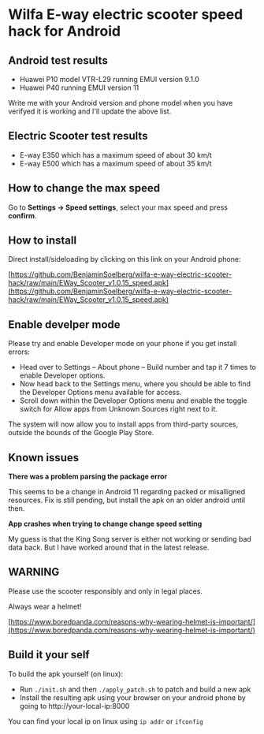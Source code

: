 # Wilfa E-way electric scooter speed hack for Android

## Android test results
* Huawei P10 model VTR-L29 running EMUI version 9.1.0
* Huawei P40 running EMUI version 11

Write me with your Android version and phone model when you have verifyed it is working and I'll update the above list.

## Electric Scooter test results

* E-way E350 which has a maximum speed of about 30 km/t
* E-way E500 which has a maximum speed of about 35 km/t

## How to change the max speed

Go to **Settings -> Speed settings**, select your max speed and press **confirm**.

## How to install

Direct install/sideloading by clicking on this link on your Android phone: 

[https://github.com/BenjaminSoelberg/wilfa-e-way-electric-scooter-hack/raw/main/EWay_Scooter_v1.0.15_speed.apk](https://github.com/BenjaminSoelberg/wilfa-e-way-electric-scooter-hack/raw/main/EWay_Scooter_v1.0.15_speed.apk)

## Enable develper mode

Please try and enable Developer mode on your phone if you get install errors:

* Head over to Settings – About phone – Build number and tap it 7 times to enable Developer options. 
* Now head back to the Settings menu, where you should be able to find the Developer Options menu available for access.
* Scroll down within the Developer Options menu and enable the toggle switch for Allow apps from Unknown Sources right next to it.

The system will now allow you to install apps from third-party sources, outside the bounds of the Google Play Store.

## Known issues

**There was a problem parsing the package error**

This seems to be a change in Android 11 regarding packed or misalligned resources.
Fix is still pending, but install the apk on an older android until then.

**App crashes when trying to change change speed setting**

My guess is that the King Song server is either not working or sending bad data back.
But I have worked around that in the latest release.

## WARNING

Please use the scooter responsibly and only in legal places.

Always wear a helmet!

[https://www.boredpanda.com/reasons-why-wearing-helmet-is-important/](https://www.boredpanda.com/reasons-why-wearing-helmet-is-important/)

## Build it your self

To build the apk yourself (on linux):

* Run ```./init.sh``` and then ```./apply_patch.sh``` to patch and build a new apk
* Install the resulting apk using your browser on your android phone by going to http://your-local-ip:8000

You can find your local ip on linux using ```ip addr``` or ```ifconfig```
